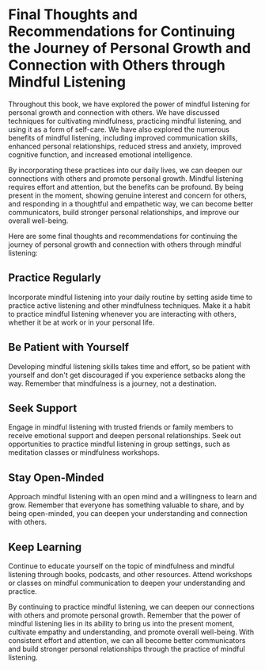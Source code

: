 Final Thoughts and Recommendations for Continuing the Journey of Personal Growth and Connection with Others through Mindful Listening
============================================================================================================================================================

Throughout this book, we have explored the power of mindful listening for personal growth and connection with others. We have discussed techniques for cultivating mindfulness, practicing mindful listening, and using it as a form of self-care. We have also explored the numerous benefits of mindful listening, including improved communication skills, enhanced personal relationships, reduced stress and anxiety, improved cognitive function, and increased emotional intelligence.

By incorporating these practices into our daily lives, we can deepen our connections with others and promote personal growth. Mindful listening requires effort and attention, but the benefits can be profound. By being present in the moment, showing genuine interest and concern for others, and responding in a thoughtful and empathetic way, we can become better communicators, build stronger personal relationships, and improve our overall well-being.

Here are some final thoughts and recommendations for continuing the journey of personal growth and connection with others through mindful listening:

Practice Regularly
------------------

Incorporate mindful listening into your daily routine by setting aside time to practice active listening and other mindfulness techniques. Make it a habit to practice mindful listening whenever you are interacting with others, whether it be at work or in your personal life.

Be Patient with Yourself
------------------------

Developing mindful listening skills takes time and effort, so be patient with yourself and don't get discouraged if you experience setbacks along the way. Remember that mindfulness is a journey, not a destination.

Seek Support
------------

Engage in mindful listening with trusted friends or family members to receive emotional support and deepen personal relationships. Seek out opportunities to practice mindful listening in group settings, such as meditation classes or mindfulness workshops.

Stay Open-Minded
----------------

Approach mindful listening with an open mind and a willingness to learn and grow. Remember that everyone has something valuable to share, and by being open-minded, you can deepen your understanding and connection with others.

Keep Learning
-------------

Continue to educate yourself on the topic of mindfulness and mindful listening through books, podcasts, and other resources. Attend workshops or classes on mindful communication to deepen your understanding and practice.

By continuing to practice mindful listening, we can deepen our connections with others and promote personal growth. Remember that the power of mindful listening lies in its ability to bring us into the present moment, cultivate empathy and understanding, and promote overall well-being. With consistent effort and attention, we can all become better communicators and build stronger personal relationships through the practice of mindful listening.
